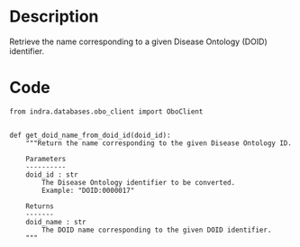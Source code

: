 # Description
Retrieve the name corresponding to a given Disease Ontology (DOID) identifier.

# Code
```
from indra.databases.obo_client import OboClient


def get_doid_name_from_doid_id(doid_id):
    """Return the name corresponding to the given Disease Ontology ID.

    Parameters
    ----------
    doid_id : str
        The Disease Ontology identifier to be converted.
        Example: "DOID:0000017"

    Returns
    -------
    doid_name : str
        The DOID name corresponding to the given DOID identifier.
    """

```
